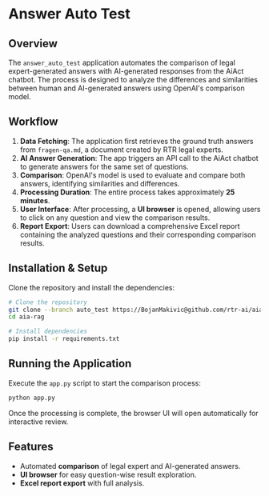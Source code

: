 # Answer Auto Test

## Overview
The `answer_auto_test` application automates the comparison of legal expert-generated answers with AI-generated responses from the AiAct chatbot. The process is designed to analyze the differences and similarities between human and AI-generated answers using OpenAI's comparison model.

## Workflow
1. **Data Fetching**: The application first retrieves the ground truth answers from `fragen-qa.md`, a document created by RTR legal experts.
2. **AI Answer Generation**: The app triggers an API call to the AiAct chatbot to generate answers for the same set of questions.
3. **Comparison**: OpenAI's model is used to evaluate and compare both answers, identifying similarities and differences.
4. **Processing Duration**: The entire process takes approximately **25 minutes**.
5. **User Interface**: After processing, a **UI browser** is opened, allowing users to click on any question and view the comparison results.
6. **Report Export**: Users can download a comprehensive Excel report containing the analyzed questions and their corresponding comparison results.

## Installation & Setup
Clone the repository and install the dependencies:

```sh
# Clone the repository
git clone --branch auto_test https://BojanMakivic@github.com/rtr-ai/aia-rag.git
cd aia-rag

# Install dependencies
pip install -r requirements.txt
```

## Running the Application
Execute the `app.py` script to start the comparison process:

```sh
python app.py
```

Once the processing is complete, the browser UI will open automatically for interactive review.

## Features
- Automated **comparison** of legal expert and AI-generated answers.
- **UI browser** for easy question-wise result exploration.
- **Excel report export** with full analysis.
